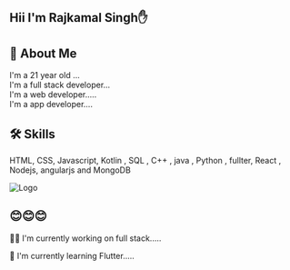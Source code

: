 
## Hii I'm Rajkamal Singh✋


## 🚀 About Me
I'm a 21 year old ...     
I'm a full stack developer...                    
I'm a web developer.....           
I'm a app developer....  


## 🛠 Skills
 HTML, CSS, Javascript, Kotlin , SQL , C++ , java , Python , fullter, React , Nodejs, angularjs and MongoDB


![Logo](https://www.freepnglogos.com/uploads/html5-logo-png/html5-logo-best-web-design-psd-html-cms-development-ecommerce-6.png)



## 😊😊😊
👩‍💻 I'm currently working on full stack.....

🧠 I'm currently learning Flutter.....




